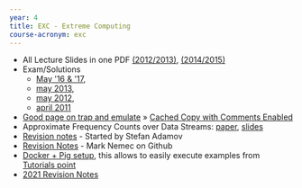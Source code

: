 ```yaml
---
year: 4
title: EXC - Extreme Computing
course-acronym: exc
---
```


- All Lecture Slides in one PDF [(2012/2013)](https://drive.google.com/open?id=0B1Bl0XqNwHffcFRkRzRpVTdlNkE&authuser=0), [(2014/2015)](https://drive.google.com/open?id=0B1Bl0XqNwHffWmtNMUJPNGlNV3c&authuser=0)
- Exam/Solutions
  - [May '16 & '17](/drive?next=1PjhZN0l4XYvxQezcBiX79OjhT8TENUj_Ce8CISYsZ7s/edit?usp=sharing),
  - [may 2013](/drive?next=1IZ_NDo6B4D9Dov9R0mIPACidyE0tGsv1Jvpgg7nvMMo),
  - [may 2012](/drive?next=1zd0M5vVnMsE4WiCezqlpaoZVEhTl90dOJt8nc8tbD9E/edit?usp=sharing),
  - [april 2011](/drive?next=12B_AbFo9PZ0Q27f4CTL8NZirJ-vEkhxht-izFwjDqLA/edit?usp=sharing)
- [Good page on trap and emulate](http://www.cs.nyu.edu/~mwalfish/classes/ut/s10-cs372h/lectures/l27.txt) » [Cached Copy with Comments Enabled](https://drive.google.com/file/d/0B5p-Ruo7uA87LTR3QzFJaTVtQzg/view?usp=sharing)
- Approximate Frequency Counts over Data Streams: [paper](http://www.vldb.org/conf/2002/S10P03.pdf), [slides](http://www.cse.ust.hk/vldb2002/VLDB2002-proceedings/slides/S10P03slides.pdf)
- [Revision notes](https://docs.google.com/document/d/15kjOb_2WWnClMvEErnytvo7m3uQ7JAXXO3e4ameI9u4/edit) - Started by Stefan Adamov
- [Revision Notes](https://github.com/mrknmc/edi-notes/tree/master/ug4/exc) - Mark Nemec on Github
- [Docker + Pig setup](https://hub.docker.com/r/visgean/baked-pig), this allows to easily execute examples from [Tutorials point](https://www.tutorialspoint.com/apache_pig/apache_pig_join_operator.htm)
- [2021 Revision Notes](https://docs.google.com/document/d/1CDfInBZ3pFvYK4u2twhxjK45NFtEy7_BDyILvmyilAw/edit#)

